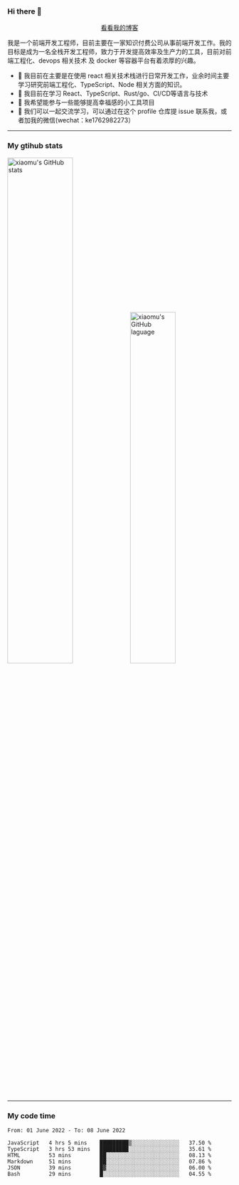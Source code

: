 ### Hi there 👋

<p align="center">
  <a href="https://real-jacket.github.io/">看看我的博客</a>
</p>

我是一个前端开发工程师，目前主要在一家知识付费公司从事前端开发工作。我的目标是成为一名全栈开发工程师，致力于开发提高效率及生产力的工具，目前对前端工程化、devops 相关技术 及 docker 等容器平台有着浓厚的兴趣。

- 🔭 我目前在主要是在使用 react 相关技术栈进行日常开发工作，业余时间主要学习研究前端工程化、TypeScript、Node 相关方面的知识。
- 🌱 我目前在学习 React、TypeScript、Rust/go、CI/CD等语言与技术
- 👯 我希望能参与一些能够提高幸福感的小工具项目
- 💬 我们可以一起交流学习，可以通过在这个 profile 仓库提 issue 联系我，或者加我的微信(wechat：ke1762982273）

***

### My gtihub stats

<a><img src="https://github-readme-stats.vercel.app/api?username=real-jacket" title="xiaomu's GitHub stats" alt="xiaomu's GitHub stats" style="width:54%;"/></a>
<a><img src="https://github-readme-stats.vercel.app/api/top-langs/?username=real-jacket&layout=compact" title="xiaomu's GitHub laguage" alt="xiaomu's GitHub laguage" style="width:45%;"/><a/>

***

### My code time

<!--START_SECTION:waka-->

```text
From: 01 June 2022 - To: 08 June 2022

JavaScript   4 hrs 5 mins    █████████▒░░░░░░░░░░░░░░░   37.50 %
TypeScript   3 hrs 53 mins   █████████░░░░░░░░░░░░░░░░   35.61 %
HTML         53 mins         ██░░░░░░░░░░░░░░░░░░░░░░░   08.13 %
Markdown     51 mins         ██░░░░░░░░░░░░░░░░░░░░░░░   07.86 %
JSON         39 mins         █▓░░░░░░░░░░░░░░░░░░░░░░░   06.00 %
Bash         29 mins         █░░░░░░░░░░░░░░░░░░░░░░░░   04.55 %
```

<!--END_SECTION:waka-->
